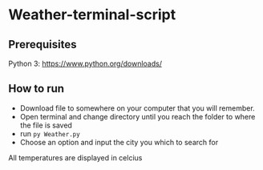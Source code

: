 # Weather-terminal-script

## Prerequisites

Python 3: https://www.python.org/downloads/

## How to run

* Download file to somewhere on your computer that you will remember.
* Open terminal and change directory until you reach the folder to where the file is saved
* run ``` py Weather.py ```
* Choose an option and input the city you which to search for

All temperatures are displayed in celcius
